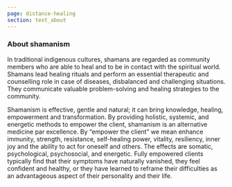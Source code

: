 ```yaml
---
page: distance-healing
section: text_about
---
```

### About shamanism

In traditional indigenous cultures, shamans are regarded as community members who are able to heal and to be in contact with the spiritual world. Shamans lead healing rituals and perform an essential therapeutic and counselling role in case of diseases, disbalanced and challenging situations. They communicate valuable problem-solving and healing strategies to the community.


Shamanism is effective, gentle and natural; it can bring knowledge, healing, empowerment and transformation. By providing holistic, systemic, and energetic methods to empower the client, shamanism is an alternative medicine par excellence. By “empower the client” we mean enhance immunity, strength, resistance, self-healing power, vitality, resiliency, inner joy and the ability to act for oneself and others. The effects are somatic, psychological, psychosocial, and energetic. Fully empowered clients typically find that their symptoms have naturally vanished, they feel confident and healthy, or they have learned to reframe their difficulties as an advantageous aspect of their personality and their life.